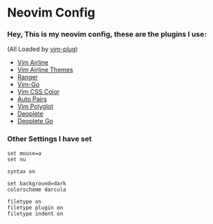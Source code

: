 # Neovim Config
### Hey, This is my neovim config, these are the plugins I use:
(All Loaded by [vim-plug](github.com/junegunn/vim-plug))

* [Vim Airline](https://github.com/vim-airline/vim-airline)
* [Vim Airline Themes](https://github.com/vim-airline/vim-airline-themes)
* [Ranger](https://github.com/francoiscabrol/ranger.vim)
* [Vim-Go](https://github.com/fatih/vim-go)
* [Vim CSS Color](https://github.com/ap/vim-css-color)
* [Auto Pairs](https://github.com/jiangmiao/auto-pairs)
* [Vim Polyglot](https://github.com/sheerun/vim-polyglot)
* [Deoplete](https://github.com/Shougo/deoplete.nvim)
* [Deoplete Go](https://github.com/deoplete-plugins/deoplete-go)

### Other Settings I have set
```
set mouse=a
set nu

syntax on

set background=dark
colorscheme darcula

filetype on
filetype plugin on
filetype indent on
```
